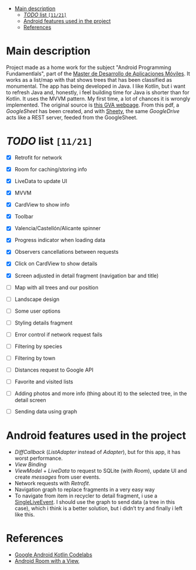 - [Main description](#orgd763f1f)
    - [*TODO* list <code>[11/21]</code>](#org12af2e1)
    - [Android features used in the project](#orgecc456a)
    - [References](#org7ef349e)


<a id="orgd763f1f"></a>

# Main description

Project made as a home work for the subject "Android Programming Fundamentlals", part of the [Master de Desarrollo de Aplicaciones Móviles](<http://mmoviles.upv.es>). It works as a list/map with that shows trees that has been classified as monumental. The app has being developed in Java. I like Kotlin, but i want to refresh Java and, honestly, i feel building time for Java is shorter than for Kotlin. It uses the MVVM pattern. My first time, a lot of chances it is wrongly implemented. The original source is [this GVA webpage](<http://www.agroambient.gva.es/documents/20551003/163052224/Cataleg+10+de+octubre+de+2016/e0cf7d60-9ac4-4b48-bcc9-2082856308a2>). From this pdf, a *GoogleSheet* has been created, and with [Sheety](<https://sheety.co/>), the same *GoogleDrive* acts like a REST server, feeded from the GoogleSheet.


<a id="org12af2e1"></a>

# *TODO* list <code>[11/21]</code>

-   [X] Retrofit for network
-   [X] Room for caching/storing info
-   [X] LiveData to update UI
-   [X] MVVM
-   [X] CardView to show info
-   [X] Toolbar
-   [X] Valencia/Castellón/Alicante spinner
-   [X] Progress indicator when loading data
-   [X] Observers cancellations between requests
-   [X] Click on CardView to show details
-   [X] Screen adjusted in detail fragment (navigation bar and title)
-   [ ] Map with all trees and our position
-   [ ] Landscape design
-   [ ] Some user options
-   [ ] Styling details fragment
-   [ ] Error control if network request fails
-   [ ] Filtering by species
-   [ ] Filtering by town
-   [ ] Distances request to Google API
-   [ ] Favorite and visited lists
-   [ ] Adding photos and more info (thing about it) to the selected tree, in the detail screen
-   [ ] Sending data using graph


<a id="orgecc456a"></a>

# Android features used in the project

-   *DiffCallback* (*ListAdapter* instead of *Adapter*), but for this app, it has worst performance.
-   *View Binding*
-   *ViewModel* + *LiveData* to request to SQLite (with *Room*), update UI and create *messages* from user events.
-   Network requests with *Retrofit*.
-   Navigation graph to replace fragments in a very easy way
-   To navigate from item in recycler to detail fragment, i use a [SingleLiveEvent](<https://github.com/android/architecture-samples/blob/dev-todo-mvvm-live/todoapp/app/src/main/java/com/example/android/architecture/blueprints/todoapp/SingleLiveEvent.java>). I should use the graph to send data (a tree in this case), which i think is a better solution, but i didn’t try and finally i left like this.


<a id="org7ef349e"></a>

# References

-   [Google Android Kotlin Codelabs](<https://codelabs.developers.google.com/android-kotlin-fundamentals/>)
-   [Android Room with a View](<https://codelabs.developers.google.com/codelabs/android-room-with-a-view/#0>),

